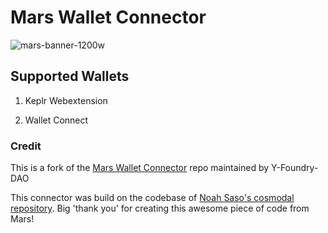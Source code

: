 # Mars Wallet Connector

![mars-banner-1200w](https://marsprotocol.io/banner.png)

## Supported Wallets

1. Keplr Webextension

2. Wallet Connect

### Credit

This is a fork of the [Mars Wallet Connector](https://github.com/mars-protocol/wallet-connector) repo maintained by Y-Foundry-DAO

This connector was build on the codebase of [Noah Saso's cosmodal repository](https://www.npmjs.com/package/@noahsaso/cosmodal "Noah Saso cosmodal repository"). Big 'thank you' for creating this awesome piece of code from Mars!
